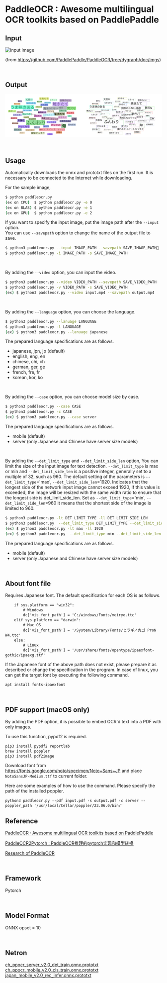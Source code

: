 # PaddleOCR : Awesome multilingual OCR toolkits based on PaddlePaddle

## Input

![input image](input.jpg)

(from https://github.com/PaddlePaddle/PaddleOCR/tree/dygraph/doc/imgs)

<br/>

## Output

![output_image](output.png)

<br/>

## Usage

Automatically downloads the onnx and prototxt files on the first run.
It is necessary to be connected to the Internet while downloading.

For the sample image,
``` bash
$ python paddleocr.py
(ex on CPU)  $ python paddleocr.py -e 0
(ex on BLAS) $ python paddleocr.py -e 1
(ex on GPU)  $ python paddleocr.py -e 2
```

If you want to specify the input image, put the image path after the `--input` option.  
You can use `--savepath` option to change the name of the output file to save.
```bash
$ python3 paddleocr.py --input IMAGE_PATH --savepath SAVE_IMAGE_PATH
$ python3 paddleocr.py -i IMAGE_PATH -s SAVE_IMAGE_PATH
```

<br/>

By adding the `--video` option, you can input the video.
```bash
$ python3 paddleocr.py --video VIDEO_PATH --savepath SAVE_VIDEO_PATH
$ python3 paddleocr.py -v VIDEO_PATH -s SAVE_VIDEO_PATH
(ex) $ python3 paddleocr.py --video input.mp4 --savepath output.mp4
```

<br/>

By adding the `--language` option, you can choose the language.
```bash
$ python3 paddleocr.py --lanuage LANGUAGE
$ python3 paddleocr.py -l LANGUAGE
(ex) $ python3 paddleocr.py --lanuage japanese
```

The prepared language specifications are as follows.
  - japanese, jpn, jp (default)
  - english, eng, en
  - chinese, chi, ch
  - german, ger, ge
  - french, fre, fr
  - korean, kor, ko

<br/>

By adding the `--case` option, you can choose model size by case.
```bash
$ python3 paddleocr.py --case CASE
$ python3 paddleocr.py -c CASE
(ex) $ python3 paddleocr.py --case server
```

The prepared language specifications are as follows.
  - mobile (default)
  - server (only Japanese and Chinese have server size models)

<br/>

By adding the `--det_limit_type` and `--det_limit_side_len` option, You can limit the size of the input image for text detection.
`--det_limit_type` is max or min and `--det_limit_side_len` is a positive integer, generally set to a multiple of 32, such as 960.
The default setting of the parameters is `--det_limit_type`='max', `--det_limit_side_len`=1920. Indicates that the longest side of the network input image cannot exceed 1920, If this value is exceeded, the image will be resized with the same width ratio to ensure that the longest side is det_limit_side_len.
Set as `--det_limit_type`='min', `--det_limit_side_len`=960 it means that the shortest side of the image is limited to 960.
```bash
$ python3 paddleocr.py -lt DET_LIMIT_TYPE -ll DET_LIMIT_SIDE_LEN
$ python3 paddleocr.py  --det_limit_type DET_LIMIT_TYPE --det_limit_side_len DET_LIMIT_SIDE_LEN
(ex) $ python3 paddleocr.py -lt max -ll 1920
(ex) $ python3 paddleocr.py  --det_limit_type min --det_limit_side_len 960
```
The prepared language specifications are as follows.
  - mobile (default)
  - server (only Japanese and Chinese have server size models)

<br/>

## About font file

Requires Japanese font.
The default specification for each OS is as follows.

```
    if sys.platform == "win32":
        # Windows
        dc['vis_font_path'] = 'C:/windows/Fonts/meiryo.ttc'
    elif sys.platform == "darwin":
        # Mac OS
        dc['vis_font_path'] = '/System/Library/Fonts/ヒラギノ丸ゴ ProN W4.ttc'
    else:
        # Linux
        dc['vis_font_path'] = '/usr/share/fonts/opentype/ipaexfont-gothic/ipaexg.ttf'
```

If the Japanese font of the above path does not exist, please prepare it as described or change the specification in the program.
In case of linux, you can get the target font by executing the following command.

```
apt install fonts-ipaexfont
```

<br/>

## PDF support (macOS only)

By adding the PDF option, it is possible to embed OCR'd text into a PDF with only images.

To use this function, pypdf2 is required.

```
pip3 install pypdf2 reportlab
brew install poppler
pip3 install pdf2image
```

Download font from https://fonts.google.com/noto/specimen/Noto+Sans+JP and place `NotoSansJP-Medium.ttf` to current folder.

Here are some examples of how to use the command. Please specify the path of the installed poppler.

```
python3 paddleocr.py --pdf input.pdf -s output.pdf -c server --poppler_path '/usr/local/Cellar/poppler/23.06.0/bin/'
```

## Reference

[PaddleOCR : Awesome multilingual OCR toolkits based on PaddlePaddle](https://github.com/PaddlePaddle/PaddleOCR)

[PaddleOCR2Pytorch : PaddleOCR推理的pytorch实现和模型转换](https://github.com/frotms/PaddleOCR2Pytorch)

[Research of PaddleOCR](https://github.com/axinc-ai/ailia-models/issues/310)

<br/>

## Framework

Pytorch

<br/>

## Model Format

ONNX opset = 10

<br/>

## Netron

[ch_ppocr_server_v2.0_det_train.onnx.prototxt](https://netron.app/?url=https://storage.googleapis.com/ailia-models/paddle_ocr/ch_ppocr_server_v2.0_det_train.onnx.prototxt)
[ch_ppocr_mobile_v2.0_cls_train.onnx.prototxt](https://netron.app/?url=https://storage.googleapis.com/ailia-models/paddle_ocr/ch_ppocr_mobile_v2.0_cls_train.onnx.prototxt)
[japan_mobile_v2.0_rec_infer.onnx.prototxt](https://netron.app/?url=https://storage.googleapis.com/ailia-models/paddle_ocr/japan_mobile_v2.0_rec_infer.onnx.prototxt)
